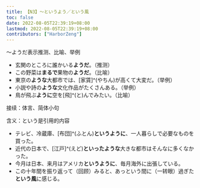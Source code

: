 ```yaml
---
title: 【N3】～というよう／という風
toc: false
date: 2022-08-05T22:39:19+08:00
lastmod: 2022-08-05T22:39:19+08:00
contributors: ["HarborZeng"]
---
```


 ～ようだ表示推测、比喻、举例

 - 玄関のところに誰かいる**ようだ**。（推测）
 - この野菜は**まるで**果物の**ようだ**。（比喻）
 - 東京の**ような**大都市では、[家賃]^(やちん)が高くて大変だ。（举例）
 - 小説や詩の**ような**文化作品がたくさんある。（举例）
 - 鳥が飛ぶ**ように**空を[飛]^(と)んでみたい。（比喻）

接续：体言、简体小句

含义：という是引用的内容

- テレビ、冷蔵庫、[布団]^(ふとん)**というように**、一人暮らしで必要なものを買った。
- 近代の日本で、[江戸]^(えど)**といったような**大きな都市はそんなに多くなかった。
- 今月は日本、来月はアメリカ**というように**、毎月海外に出張している。
- この十年間を振り返って（回顾）みると、あっという間に（一转眼）過ぎた**という風**に感じる。


